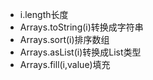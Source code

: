 - i.length长度
- Arrays.toString(i)转换成字符串
- Arrays.sort(i)排序数组
- Arrays.asList(i)转换成List类型
- Arrays.fill(i,value)填充